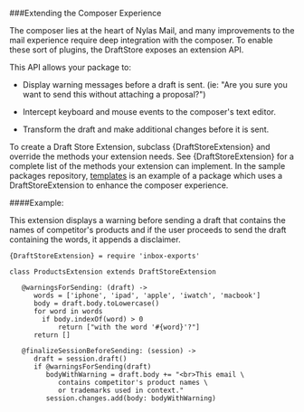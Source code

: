 ###Extending the Composer Experience

The composer lies at the heart of Nylas Mail, and many improvements to the mail experience require deep integration with the composer. To enable these sort of plugins, the DraftStore exposes an extension API.

This API allows your package to:

- Display warning messages before a draft is sent. (ie: "Are you sure you want to send this without attaching a proposal?")

- Intercept keyboard and mouse events to the composer's text editor.

- Transform the draft and make additional changes before it is sent.

To create a Draft Store Extension, subclass {DraftStoreExtension} and override the methods your extension needs. See {DraftStoreExtension} for a complete list of the methods your extension can implement. In the sample packages repository, [templates]() is an example of a package which uses a DraftStoreExtension to enhance the composer experience.

####Example:

This extension displays a warning before sending a draft that contains the names of competitor's products and if the user proceeds to send the draft containing the words, it appends a disclaimer.

```
{DraftStoreExtension} = require 'inbox-exports'

class ProductsExtension extends DraftStoreExtension

   @warningsForSending: (draft) ->
      words = ['iphone', 'ipad', 'apple', 'iwatch', 'macbook']
      body = draft.body.toLowercase()
      for word in words
        if body.indexOf(word) > 0
        	return ["with the word '#{word}'?"]
	  return []
	  
   @finalizeSessionBeforeSending: (session) ->
      draft = session.draft()
      if @warningsForSending(draft)
         bodyWithWarning = draft.body += "<br>This email \
         	contains competitor's product names \
        	or trademarks used in context."
         session.changes.add(body: bodyWithWarning)
```

